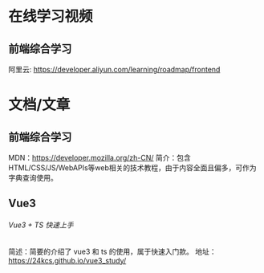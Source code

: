 # 在线学习视频
## 前端综合学习
阿里云: https://developer.aliyun.com/learning/roadmap/frontend

# 文档/文章
## 前端综合学习
MDN：https://developer.mozilla.org/zh-CN/
简介：包含HTML/CSS/JS/WebAPIs等web相关的技术教程，由于内容全面且偏多，可作为字典查询使用。

## Vue3

###### Vue3 + TS 快速上手

简述：简要的介绍了 vue3 和 ts 的使用，属于快速入门款。
地址：https://24kcs.github.io/vue3_study/

